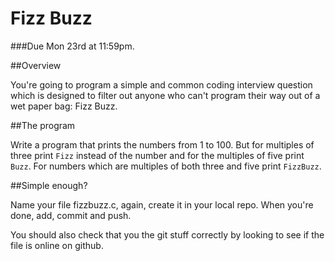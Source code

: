 Fizz Buzz
==
###Due Mon 23rd at 11:59pm.

##Overview

You're going to program a simple and common coding interview question which is designed to filter out anyone who can't program their way out of a wet paper bag: Fizz Buzz.

##The program

Write a program that prints the numbers from 1 to 100. But for multiples of three print <code>Fizz</code> instead of the number and for the multiples of five print <code>Buzz</code>. For numbers which are multiples of both three and five print <code>FizzBuzz</code>.

##Simple enough?

Name your file fizzbuzz.c, again, create it in your local repo.
When you're done, add, commit and push.

You should also check that you the git stuff correctly by looking to see if the file is online on github.
